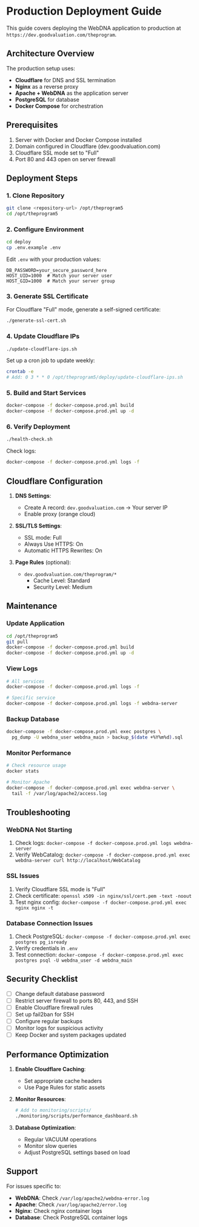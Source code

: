 # Production Deployment Guide

This guide covers deploying the WebDNA application to production at `https://dev.goodvaluation.com/theprogram`.

## Architecture Overview

The production setup uses:
- **Cloudflare** for DNS and SSL termination
- **Nginx** as a reverse proxy
- **Apache + WebDNA** as the application server
- **PostgreSQL** for database
- **Docker Compose** for orchestration

## Prerequisites

1. Server with Docker and Docker Compose installed
2. Domain configured in Cloudflare (dev.goodvaluation.com)
3. Cloudflare SSL mode set to "Full"
4. Port 80 and 443 open on server firewall

## Deployment Steps

### 1. Clone Repository

```bash
git clone <repository-url> /opt/theprogram5
cd /opt/theprogram5
```

### 2. Configure Environment

```bash
cd deploy
cp .env.example .env
```

Edit `.env` with your production values:
```env
DB_PASSWORD=your_secure_password_here
HOST_UID=1000  # Match your server user
HOST_GID=1000  # Match your server group
```

### 3. Generate SSL Certificate

For Cloudflare "Full" mode, generate a self-signed certificate:

```bash
./generate-ssl-cert.sh
```

### 4. Update Cloudflare IPs

```bash
./update-cloudflare-ips.sh
```

Set up a cron job to update weekly:
```bash
crontab -e
# Add: 0 3 * * 0 /opt/theprogram5/deploy/update-cloudflare-ips.sh
```

### 5. Build and Start Services

```bash
docker-compose -f docker-compose.prod.yml build
docker-compose -f docker-compose.prod.yml up -d
```

### 6. Verify Deployment

```bash
./health-check.sh
```

Check logs:
```bash
docker-compose -f docker-compose.prod.yml logs -f
```

## Cloudflare Configuration

1. **DNS Settings**:
   - Create A record: `dev.goodvaluation.com` → Your server IP
   - Enable proxy (orange cloud)

2. **SSL/TLS Settings**:
   - SSL mode: Full
   - Always Use HTTPS: On
   - Automatic HTTPS Rewrites: On

3. **Page Rules** (optional):
   - `dev.goodvaluation.com/theprogram/*`
     - Cache Level: Standard
     - Security Level: Medium

## Maintenance

### Update Application

```bash
cd /opt/theprogram5
git pull
docker-compose -f docker-compose.prod.yml build
docker-compose -f docker-compose.prod.yml up -d
```

### View Logs

```bash
# All services
docker-compose -f docker-compose.prod.yml logs -f

# Specific service
docker-compose -f docker-compose.prod.yml logs -f webdna-server
```

### Backup Database

```bash
docker-compose -f docker-compose.prod.yml exec postgres \
  pg_dump -U webdna_user webdna_main > backup_$(date +%Y%m%d).sql
```

### Monitor Performance

```bash
# Check resource usage
docker stats

# Monitor Apache
docker-compose -f docker-compose.prod.yml exec webdna-server \
  tail -f /var/log/apache2/access.log
```

## Troubleshooting

### WebDNA Not Starting

1. Check logs: `docker-compose -f docker-compose.prod.yml logs webdna-server`
2. Verify WebCatalog: `docker-compose -f docker-compose.prod.yml exec webdna-server curl http://localhost/WebCatalog`

### SSL Issues

1. Verify Cloudflare SSL mode is "Full"
2. Check certificate: `openssl x509 -in nginx/ssl/cert.pem -text -noout`
3. Test nginx config: `docker-compose -f docker-compose.prod.yml exec nginx nginx -t`

### Database Connection Issues

1. Check PostgreSQL: `docker-compose -f docker-compose.prod.yml exec postgres pg_isready`
2. Verify credentials in `.env`
3. Test connection: `docker-compose -f docker-compose.prod.yml exec postgres psql -U webdna_user -d webdna_main`

## Security Checklist

- [ ] Change default database password
- [ ] Restrict server firewall to ports 80, 443, and SSH
- [ ] Enable Cloudflare firewall rules
- [ ] Set up fail2ban for SSH
- [ ] Configure regular backups
- [ ] Monitor logs for suspicious activity
- [ ] Keep Docker and system packages updated

## Performance Optimization

1. **Enable Cloudflare Caching**:
   - Set appropriate cache headers
   - Use Page Rules for static assets

2. **Monitor Resources**:
   ```bash
   # Add to monitoring/scripts/
   ./monitoring/scripts/performance_dashboard.sh
   ```

3. **Database Optimization**:
   - Regular VACUUM operations
   - Monitor slow queries
   - Adjust PostgreSQL settings based on load

## Support

For issues specific to:
- **WebDNA**: Check `/var/log/apache2/webdna-error.log`
- **Apache**: Check `/var/log/apache2/error.log`
- **Nginx**: Check nginx container logs
- **Database**: Check PostgreSQL container logs